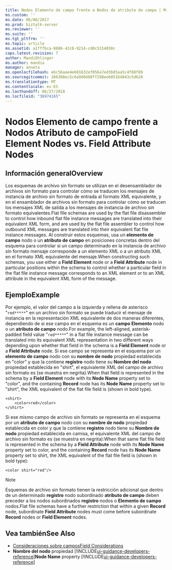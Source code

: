 ```yaml
---
title: Nodos Elemento de campo frente a Nodos de atributo de campo | Microsoft Docs
ms.custom: ''
ms.date: 06/08/2017
ms.prod: biztalk-server
ms.reviewer: ''
ms.suite: ''
ms.tgt_pltfrm: ''
ms.topic: article
ms.assetid: a1fffbca-8886-42c0-9214-cd0c5314850c
caps.latest.revision: 7
author: MandiOhlinger
ms.author: mandia
manager: anneta
ms.openlocfilehash: e6c56aae4e681632ef056a7ed3b85aa5c4f88f89
ms.sourcegitcommit: 266308ec5c6a9d8d80ff298ee6051b4843c5d626
ms.translationtype: MT
ms.contentlocale: es-ES
ms.lasthandoff: 06/27/2018
ms.locfileid: "36974165"
---
```

# <a name="field-element-nodes-vs-field-attribute-nodes"></a><span data-ttu-id="37578-102">Nodos Elemento de campo frente a Nodos Atributo de campo</span><span class="sxs-lookup"><span data-stu-id="37578-102">Field Element Nodes vs. Field Attribute Nodes</span></span>

## <a name="overview"></a><span data-ttu-id="37578-103">Información general</span><span class="sxs-lookup"><span data-stu-id="37578-103">Overview</span></span>
<span data-ttu-id="37578-104">Los esquemas de archivo sin formato se utilizan en el desensamblador de archivos sin formato para controlar cómo se traducen los mensajes de instancia de archivo sin formato de entrada al formato XML equivalente, y en el ensamblador de archivos sin formato para controlar cómo se traducen los mensajes XML de salida a los mensajes de instancia de archivo sin formato equivalentes.</span><span class="sxs-lookup"><span data-stu-id="37578-104">Flat file schemas are used by the flat file disassembler to control how inbound flat file instance messages are translated into their equivalent XML form, and are used by the flat file assembler to control how outbound XML messages are translated into their equivalent flat file instance messages.</span></span> <span data-ttu-id="37578-105">Al construir estos esquemas, usa un **elemento de campo** nodo o un **atributo de campo** en posiciones concretas dentro del esquema para controlar si un campo determinado en la instancia de archivo sin formato mensaje corresponde a un elemento XML o a un atributo XML en el formato XML equivalente del mensaje.</span><span class="sxs-lookup"><span data-stu-id="37578-105">When constructing such schemas, you use either a **Field Element** node or a **Field Attribute** node in particular positions within the schema to control whether a particular field in the flat file instance message corresponds to an XML element or to an XML attribute in the equivalent XML form of the message.</span></span>  

## <a name="example"></a><span data-ttu-id="37578-106">Ejemplo</span><span class="sxs-lookup"><span data-stu-id="37578-106">Example</span></span>  
 <span data-ttu-id="37578-107">Por ejemplo, el valor del campo a la izquierda y rellena de asterisco "`red*****`" en un archivo sin formato se puede traducir el mensaje de instancia en la representación XML equivalente de dos maneras diferentes, dependiendo de si ese campo en el esquema es un **campo Elemento** nodo o un **atributo de campo** nodo.</span><span class="sxs-lookup"><span data-stu-id="37578-107">For example, the left-aligned, asterisk-padded field value "`red*****`" in a flat file instance message can be translated into its equivalent XML representation in two different ways depending upon whether that field in the schema is a **Field Element** node or a **Field Attribute** node.</span></span> <span data-ttu-id="37578-108">Si ese campo se representa en el esquema por un **elemento de campo** nodo con su **nombre de nodo** propiedad establecida en "color" y que la contiene **registro** nodo tiene su **Nombre del nodo** propiedad establecida en "shirt", el equivalente XML del campo de archivo sin formato es (se muestra en negrita).</span><span class="sxs-lookup"><span data-stu-id="37578-108">When that field is represented in the schema by a **Field Element** node with its **Node Name** property set to "color", and the containing **Record** node has its **Node Name** property set to "shirt", the XML equivalent of the flat file field is (shown in bold type).</span></span>  

```  
<shirt>  
    <color>red</color>  
</shirt>  
```  

 <span data-ttu-id="37578-109">Si ese mismo campo de archivo sin formato se representa en el esquema por un **atributo de campo** nodo con su **nombre de nodo** propiedad establecida en color y que la contiene **registro** nodo tiene su **Nombre de nodo** propiedad establecida en camisa, el equivalente XML del campo de archivo sin formato es (se muestra en negrita):</span><span class="sxs-lookup"><span data-stu-id="37578-109">When that same flat file field is represented in the schema by a **Field Attribute** node with its **Node Name** property set to color, and the containing **Record** node has its **Node Name** property set to shirt, the XML equivalent of the flat file field is (shown in bold type):</span></span>  

```  
<color shirt="red"/>  
```  

> [!NOTE]
>  <span data-ttu-id="37578-110">Esquemas de archivo sin formato tienen la restricción adicional que dentro de un determinado **registro** nodo subordinado **atributo de campo** deben preceder a los nodos subordinados **registro** nodos o  **Elemento de campo** nodos.</span><span class="sxs-lookup"><span data-stu-id="37578-110">Flat file schemas have a further restriction that within a given **Record** node, subordinate **Field Attribute** nodes must come before subordinate **Record** nodes or **Field Element** nodes.</span></span>  

## <a name="see-also"></a><span data-ttu-id="37578-111">Vea también</span><span class="sxs-lookup"><span data-stu-id="37578-111">See Also</span></span>  
- [<span data-ttu-id="37578-112">Consideraciones sobre campos</span><span class="sxs-lookup"><span data-stu-id="37578-112">Field Considerations</span></span>](../core/field-considerations.md)
- <span data-ttu-id="37578-113">**Nombre del nodo** propiedad [!INCLUDE[ui-guidance-developers-reference](../includes/ui-guidance-developers-reference.md)]</span><span class="sxs-lookup"><span data-stu-id="37578-113">**Node Name** property [!INCLUDE[ui-guidance-developers-reference](../includes/ui-guidance-developers-reference.md)]</span></span>

